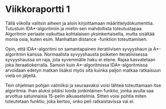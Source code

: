 # Viikkoraportti 1

Tällä viikolla valitsin aiheen ja aloin kirjoittamaan määrittelydokumenttia. Tutustuin IDA*-algoritmiin ja mietin sen mahdollista toteutustapaa. Algoritmin periaate vaikuttaa kohtalaisen yksinkertaiselta, mutta sisältää monia osia, kuten esim. Manhattan distance -funktion toteuttamisen.

Opin, että IDA\*-algoritmi on samantapainen iteratiivisen syvyyshaun ja A\*-algoritmin kanssa. Normaalista syvyyshausta poiketen iteratiivisessa syvyyshaussa on raja, jota syvemmälle haku ei etene. Rajaa kasvatetaan joka iteraatiokerralla. Samoin kuin A\*-algoritmissa IDA\*-algoritmissa arvoidaan edetyn matkan lisäksi myös sitä kuinka paljon matkaa ratkaisuun vielä on jäljellä.

Tein ohjelman pohjan valmiiksi ja seuraavaksi voisi lähteä toteuttamaan itse algoritmia. Ihan aluksi pitäisi luoda jonkinlainen funktio, jonka avulla saa arvottua satunnaisia 15-pelin alkuasetelmia. Sitten voisi pohtia miten toteutetaan funktio, joka kertoo, onko peli ratkaistavissa vai ei.
